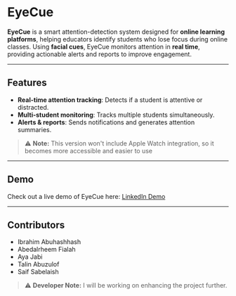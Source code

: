 # EyeCue

**EyeCue** is a smart attention-detection system designed for **online learning platforms**, helping educators identify students who lose focus during online classes. Using **facial cues**, EyeCue monitors attention in **real time**, providing actionable alerts and reports to improve engagement.

---

## Features

- **Real-time attention tracking**: Detects if a student is attentive or distracted.  
- **Multi-student monitoring**: Tracks multiple students simultaneously.  
- **Alerts & reports**: Sends notifications and generates attention summaries.
  
> ⚠️ **Note:** This version won't include Apple Watch integration, so it becomes more accessible and easier to use

---

## Demo

Check out a live demo of EyeCue here: [LinkedIn Demo](https://lnkd.in/p/gHCymSyY)

---

## Contributors 
- Ibrahim Abuhashhash
- Abedalrheem Fialah
- Aya Jabi
- Talin Abuzulof
- Saif Sabelaish


> ⚠️ **Developer Note:** I will be working on enhancing the project further.   

















